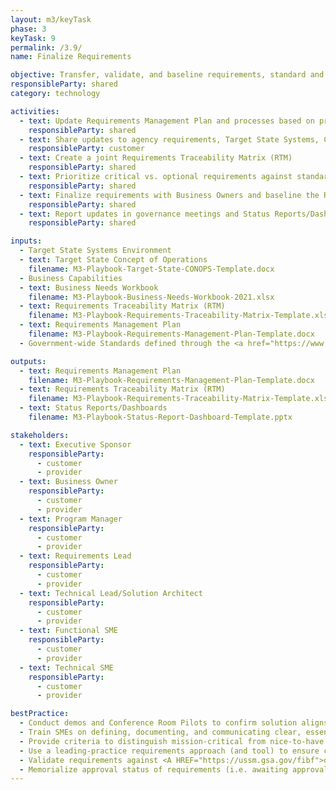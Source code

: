 ```yaml
---
layout: m3/keyTask
phase: 3
keyTask: 9
permalink: /3.9/
name: Finalize Requirements

objective: Transfer, validate, and baseline requirements, standard and unique, with leadership approval to support Fit-Gap Analysis.
responsibleParty: shared
category: technology

activities:
  - text: Update Requirements Management Plan and processes based on provider’s approach
    responsibleParty: shared
  - text: Share updates to agency requirements, Target State Systems, Concept of Operations with provider
    responsibleParty: customer
  - text: Create a joint Requirements Traceability Matrix (RTM)
    responsibleParty: shared
  - text: Prioritize critical vs. optional requirements against standard requirements, capabilities, capacity
    responsibleParty: shared
  - text: Finalize requirements with Business Owners and baseline the RTM
    responsibleParty: shared
  - text: Report updates in governance meetings and Status Reports/Dashboards 
    responsibleParty: shared

inputs:
  - Target State Systems Environment
  - text: Target State Concept of Operations
    filename: M3-Playbook-Target-State-CONOPS-Template.docx
  - Business Capabilities
  - text: Business Needs Workbook
    filename: M3-Playbook-Business-Needs-Workbook-2021.xlsx
  - text: Requirements Traceability Matrix (RTM)
    filename: M3-Playbook-Requirements-Traceability-Matrix-Template.xlsx
  - text: Requirements Management Plan
    filename: M3-Playbook-Requirements-Management-Plan-Template.docx
  - Government-wide Standards defined through the <a href="https://www.ussm.gov/fibf/">Federal Integrated Business Framework (FIBF)</a>

outputs:
  - text: Requirements Management Plan
    filename: M3-Playbook-Requirements-Management-Plan-Template.docx
  - text: Requirements Traceability Matrix (RTM)
    filename: M3-Playbook-Requirements-Traceability-Matrix-Template.xlsx
  - text: Status Reports/Dashboards
    filename: M3-Playbook-Status-Report-Dashboard-Template.pptx

stakeholders:
  - text: Executive Sponsor
    responsibleParty:
      - customer
      - provider
  - text: Business Owner
    responsibleParty:
      - customer
      - provider
  - text: Program Manager
    responsibleParty:
      - customer
      - provider
  - text: Requirements Lead
    responsibleParty:
      - customer
      - provider
  - text: Technical Lead/Solution Architect
    responsibleParty:
      - customer
      - provider
  - text: Functional SME
    responsibleParty:
      - customer
      - provider
  - text: Technical SME
    responsibleParty:
      - customer
      - provider

bestPractice:
  - Conduct demos and Conference Room Pilots to confirm solution aligns to scope of services
  - Train SMEs on defining, documenting, and communicating clear, essential and verifiable requirements
  - Provide criteria to distinguish mission-critical from nice-to-have requirements
  - Use a leading-practice requirements approach (and tool) to ensure consistency and traceability
  - Validate requirements against <A HREF="https://ussm.gsa.gov/fibf">data and business process standards</A>; document to support effective testing
  - Memorialize approval status of requirements (i.e. awaiting approval, approved, rejected, or deferred)
---
```

